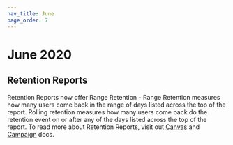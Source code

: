 ```yaml
---
nav_title: June
page_order: 7
---
```

# June 2020

## Retention Reports 

Retention Reports now offer Range Retention - Range Retention measures how many users come back in the range of days listed across the top of the report. Rolling retention measures how many users come back do the retention event on or after any of the days listed across the top of the report.  To read more about Retention Reports, visit out [Canvas][1] and [Campaign][2] docs. 

[1]: {{site.baseurl}}/user_guide/engagement_tools/canvas/retention_reports/
[2]: {{site.baseurl}}/user_guide/engagement_tools/campaigns/testing_and_more/retention_reports/